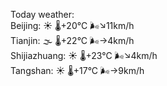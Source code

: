 Today weather:  
Beijing: ☀️   🌡️+20°C 🌬️↘11km/h  
Tianjin: 🌫  🌡️+22°C 🌬️→4km/h  
Shijiazhuang: ☀️   🌡️+23°C 🌬️↘4km/h  
Tangshan: ☀️   🌡️+17°C 🌬️→9km/h  
